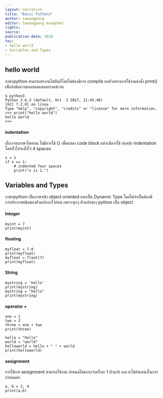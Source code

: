 ```yaml
---
layout: narrative
title: "Basic Python3"
author: sawangpong
editor: Sawangpong muadphet
rights:
source:
publication-date: 2018
toc:
- hello world
- Variables and Types
---
```


## hello world
ภาษาpython สามารถทำงานได้ทันทีโดยไม่ต้องมีการ compile ยกตัวอย่างการใช้งานคำสั่ง print() เพื่อส่งข้อความออกแสดงผลทางหน้าจอ

```
$ python3
Python 3.6.3 (default, Oct  3 2017, 21:45:48)
[GCC 7.2.0] on linux
Type "help", "copyright", "credits" or "license" for more information.
>>> print("hello world")
hello world
>>>
```
#### indentation
เนื่องจากภาษาไพทอน ไม่มีการใช้ {} เพื่อแสดง code block แต่จะมีการใช้ ย่อหน้า indentation โดยทั่วไปจะตั้งไว้ 4 spaces

```
x = 1
if x == 1:
    # indented four spaces
    print("x is 1.")
```
## Variables and Types
ภาษาpython เป็นภาษาเชิง object oriented และเป็น Dynamic Type โดยไม่จำเป็นต้องมีการประกาศชนิดของตัวแปรเอาไว้ก่อน เพราะทุกๆ ตัวแปรของ python เป็น object

#### Integer
```
myint = 7
print(myint)
```
#### floating
```
myfloat = 7.0
print(myfloat)
myfloat = float(7)
print(myfloat)
```

#### String
```
mystring = 'hello'
print(mystring)
mystring = "hello"
print(mystring)
```
#### operator +
```
one = 1
two = 2
three = one + two
print(three)

hello = "hello"
world = "world"
helloworld = hello + " " + world
print(helloworld)
```

#### assignment
การใช้การ assignment สามารถใช้งาน กำหนดได้มากกว่าครั้งละ 1 ตัวแปร และจะใช้ตำแหน่งในการกำหนดค่า
```
a, b = 3, 4
print(a,b)
```
